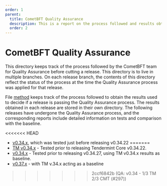 ```yaml
---
order: 1
parent:
  title: CometBFT Quality Assurance
  description: This is a report on the process followed and results obtained when running v0.34.x on testnets
  order: 2
---
```


# CometBFT Quality Assurance

This directory keeps track of the process followed by the CometBFT team
for Quality Assurance before cutting a release.
This directory is to live in multiple branches. On each release branch,
the contents of this directory reflect the status of the process
at the time the Quality Assurance process was applied for that release.

File [method](./method.md) keeps track of the process followed to obtain the results
used to decide if a release is passing the Quality Assurance process.
The results obtained in each release are stored in their own directory.
The following releases have undergone the Quality Assurance process, and the corresponding reports include detailed information on tests and comparison with the baseline.

<<<<<<< HEAD
* [v0.34.x](./v034/), which was tested just before releasing v0.34.22
=======
* [TM v0.34.x](./v034/TMCore.md) - Tested prior to releasing Tendermint Core v0.34.22.
* [v0.34.x](./v034/CometBFT.md) - Tested prior to releasing v0.34.27, using TM v0.34.x results as baseline.
* [v0.37.x](./v037/) - with TM v.34.x acting as a baseline
>>>>>>> 2ccf6842b (QA: v0.34 - 1/3 TM 2/3 CMT (#297))
